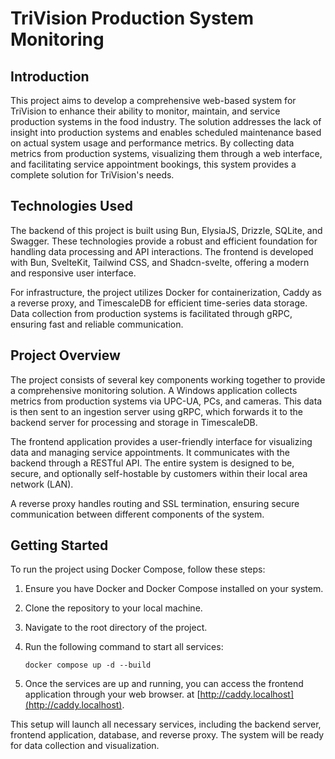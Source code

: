 # TriVision Production System Monitoring

## Introduction

This project aims to develop a comprehensive web-based system for TriVision to enhance their ability to monitor, maintain, and service production systems in the food industry. The solution addresses the lack of insight into production systems and enables scheduled maintenance based on actual system usage and performance metrics. By collecting data metrics from production systems, visualizing them through a web interface, and facilitating service appointment bookings, this system provides a complete solution for TriVision's needs.

## Technologies Used

The backend of this project is built using Bun, ElysiaJS, Drizzle, SQLite, and Swagger. These technologies provide a robust and efficient foundation for handling data processing and API interactions. The frontend is developed with Bun, SvelteKit, Tailwind CSS, and Shadcn-svelte, offering a modern and responsive user interface.

For infrastructure, the project utilizes Docker for containerization, Caddy as a reverse proxy, and TimescaleDB for efficient time-series data storage. Data collection from production systems is facilitated through gRPC, ensuring fast and reliable communication.

## Project Overview

The project consists of several key components working together to provide a comprehensive monitoring solution. A Windows application collects metrics from production systems via UPC-UA, PCs, and cameras. This data is then sent to an ingestion server using gRPC, which forwards it to the backend server for processing and storage in TimescaleDB.

The frontend application provides a user-friendly interface for visualizing data and managing service appointments. It communicates with the backend through a RESTful API. The entire system is designed to be, secure, and optionally self-hostable by customers within their local area network (LAN).

A reverse proxy handles routing and SSL termination, ensuring secure communication between different components of the system.

## Getting Started

To run the project using Docker Compose, follow these steps:

1. Ensure you have Docker and Docker Compose installed on your system.
2. Clone the repository to your local machine.
3. Navigate to the root directory of the project.
4. Run the following command to start all services:

   ```
   docker compose up -d --build
   ```

5. Once the services are up and running, you can access the frontend application through your web browser. at [http://caddy.localhost](http://caddy.localhost).

This setup will launch all necessary services, including the backend server, frontend application, database, and reverse proxy. The system will be ready for data collection and visualization.
